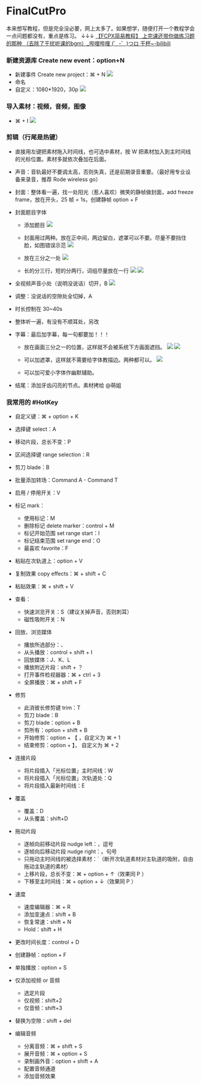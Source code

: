 # FinalCutPro 

本来想写教程，但是完全没必要，网上太多了。如果想学，随便打开一个教程学会一点问题都没有，重点是练习。
↓↓↓
[【FCPX简易教程】 上完课还带你做练习题的那种 （去除了干扰听课的bgm）_哔哩哔哩 (゜-゜)つロ 干杯~-bilibili](https://www.bilibili.com/video/av13322032?from=search&seid=13748969167424375892)


### 新建资源库 Create new event：option+N
* 新建事件 Create new project：⌘ + N 
![](https://tva1.sinaimg.cn/large/006tNbRwly1g9fucglnhuj31c00u0qv7.jpg)
* 命名
* 自定义：1080*1920，30p
![](https://tva1.sinaimg.cn/large/006tNbRwly1g9fugsqzglj31oe0u0npe.jpg)


### 导入素材：视频，音频，图像
* ⌘ + I
![](https://tva1.sinaimg.cn/large/006tNbRwly1g9fulnftkbj31340u0x6p.jpg)

  
### 剪辑（行尾是热键）
* 直接用左键把素材拖入时间线，也可选中素材，按 W 把素材加入到主时间线的光标位置。素材多就依次叠加在后面。

* 声音：音轨最好不要调太高，否则失真，还是前期录音重要。（最好用专业设备来录音，推荐 Rode wireless go）

* 封面：整体看一遍，找一处阳光（惹人喜欢）微笑的静帧做封面，add freeze frame，放在开头，25 帧 = 1s，创建静帧 option + F

* 封面题目字体
  * 添加题目
![](https://tva1.sinaimg.cn/large/006tNbRwly1g9fvdir22pj31di0u0npe.jpg)

  * 封面用过两种。放在正中间，两边留白，遮罩可以不要。尽量不要挡住脸，如图错误示范
![](https://tva1.sinaimg.cn/large/006tNbRwly1g9fvsqjau4j30es0qeqfp.jpg)

  * 放在三分之一处
![](https://tva1.sinaimg.cn/large/006tNbRwly1g9fweedhy2j30sm1eknpd.jpg)

  * 长的分三行，短的分两行，词组尽量放在一行
![](https://tva1.sinaimg.cn/large/006tNbRwly1g9fvnsafdqj30ku112q46.jpg)
![](https://tva1.sinaimg.cn/large/006tNbRwly1g9fvorcqalj30ku112t9o.jpg)

* 全视频声音小处（说明没说话）切开，B
![](https://tva1.sinaimg.cn/large/006tNbRwly1g9fuqrk9bjj30u013b4qp.jpg)

* 调整：没说话的空隙处全切掉，A 

* 时长控制在 30~40s

* 整体听一遍，有没有不顺耳处，另改

* 字幕：最后加字幕，每一句都要加！！！
  * 放在画面三分之一的位置，这样就不会被系统下方画面遮挡。
![](https://tva1.sinaimg.cn/large/006tNbRwly1g9fw9w5l6hj30sk1ewqv5.jpg)
![](https://tva1.sinaimg.cn/large/006tNbRwly1g9fw4w8999j30n01br4qp.jpg)

  * 可以加遮罩，这样就不需要给字体教描边。两种都可以。
![](https://tva1.sinaimg.cn/large/006tNbRwly1g9fwc78qq1j30sk1ewnpd.jpg)

  * 可以加可爱小字体作幽默辅助。

* 结尾：添加牙齿闪亮的节点。素材拷给 @萌姐


### 我常用的 #HotKey 
* 自定义键：⌘ + option + K

* 选择键 select：A

* 移动片段，总长不变：P

* 区间选择键 range selection：R

* 剪刀 blade：B

* 批量添加转场：Command A - Command T

* 启用 / 停⽤开关：V

* 标记 mark：
  * 使⽤标记：M
  * 删除标记 delete marker：control + M
  * 标记开始范围 set range start：I
  * 标记结束范围 set range end：O
  * 最喜欢 favorite：F

* 粘贴在次轨道上：option + V

* 复制效果 copy effects：⌘ + shift + C

* 粘贴效果：⌘ + shift + V

* 查看：
  * 快速浏览开关：S（建议关掉声音，否则刺耳）
  * 磁性吸附开关：N
  
* 回放、浏览媒体
  * 播放所选部分：、
  * 从头播放：control + shift + I 
  * 回放媒体：J、K、L
  * 播放附近片段：shift + ？
  * 打开事件检视器器：⌘ + ctrl + 3
  * 全屏播放：⌘ + shift + F 
  
* 修剪
  * 此消彼长修剪键 trim：T
  * 剪刀 blade：B
  * 剪刀 blade：option + B
  * 剪所有：option + shift + B
  * 开始修剪：option + 【 ，自定义为 ⌘ + 1
  * 结束修剪：option + 】， 自定义为 ⌘ + 2
  
* 连接片段
  * 将⽚段插入「光标位置」主时间线：W 
  * 将片段插入「光标位置」次轨道处：Q 
  * 将⽚段插入最新时间线：E 
  
* 覆盖
  * 覆盖：D
  * 从头覆盖：shift+D 
  
* 拖动片段
  * 逐帧向前移动片段 nudge left：，逗号
  * 逐帧向后移动片段 nudge right：。句号
  * 只拖动主时间线的被选择素材：`（断开次轨道素材对主轨道的吸附，自由拖动主轨道的素材）
  * 上移片段，总长不变：⌘ + option + ↑（效果同 P ）
  * 下移至主时间线：⌘ + option + ↓（效果同 P ）
  
* 速度
  * 速度编辑器：⌘ + R
  * 添加变速点：shift + B
  * 恢复常速：shift + N
  * Hold：shift + H
  
* 更改时间长度：control + D

* 创建静帧：option + F

* 单独播放：option + S 

* 仅添加视频 or 音频
  * 选定片段 
  * 仅视频：shift+2 
  * 仅⾳频：shift+3
  
* 替换为空隙：shift + del 

* 编辑⾳频
  * 分离音频：⌘ + shift + S
  * 展开音频：⌘ + option + S
  * 录制画外⾳：option + shift + A
  * 配置音频通道 
  * 添加音频效果


